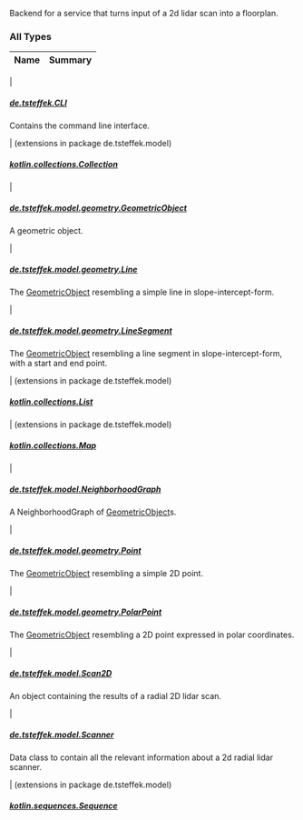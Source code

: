 

Backend for a service that turns input of a 2d lidar scan into a floorplan.

### All Types

| Name | Summary |
|---|---|
|

##### [de.tsteffek.CLI](../de.tsteffek/-c-l-i/index.md)

Contains the command line interface.


| (extensions in package de.tsteffek.model)

##### [kotlin.collections.Collection](../de.tsteffek.model/kotlin.collections.-collection/index.md)


|

##### [de.tsteffek.model.geometry.GeometricObject](../de.tsteffek.model.geometry/-geometric-object/index.md)

A geometric object.


|

##### [de.tsteffek.model.geometry.Line](../de.tsteffek.model.geometry/-line/index.md)

The [GeometricObject](../de.tsteffek.model.geometry/-geometric-object/index.md) resembling a simple line in slope-intercept-form.


|

##### [de.tsteffek.model.geometry.LineSegment](../de.tsteffek.model.geometry/-line-segment/index.md)

The [GeometricObject](../de.tsteffek.model.geometry/-geometric-object/index.md) resembling a line segment in slope-intercept-form,
with a start and end point.


| (extensions in package de.tsteffek.model)

##### [kotlin.collections.List](../de.tsteffek.model/kotlin.collections.-list/index.md)


| (extensions in package de.tsteffek.model)

##### [kotlin.collections.Map](../de.tsteffek.model/kotlin.collections.-map/index.md)


|

##### [de.tsteffek.model.NeighborhoodGraph](../de.tsteffek.model/-neighborhood-graph/index.md)

A NeighborhoodGraph of [GeometricObject](../de.tsteffek.model.geometry/-geometric-object/index.md)s.


|

##### [de.tsteffek.model.geometry.Point](../de.tsteffek.model.geometry/-point/index.md)

The [GeometricObject](../de.tsteffek.model.geometry/-geometric-object/index.md) resembling a simple 2D point.


|

##### [de.tsteffek.model.geometry.PolarPoint](../de.tsteffek.model.geometry/-polar-point/index.md)

The [GeometricObject](../de.tsteffek.model.geometry/-geometric-object/index.md) resembling a 2D point expressed in polar coordinates.


|

##### [de.tsteffek.model.Scan2D](../de.tsteffek.model/-scan2-d/index.md)

An object containing the results of a radial 2D lidar scan.


|

##### [de.tsteffek.model.Scanner](../de.tsteffek.model/-scanner/index.md)

Data class to contain all the relevant information about a 2d radial lidar
scanner.


| (extensions in package de.tsteffek.model)

##### [kotlin.sequences.Sequence](../de.tsteffek.model/kotlin.sequences.-sequence/index.md)


